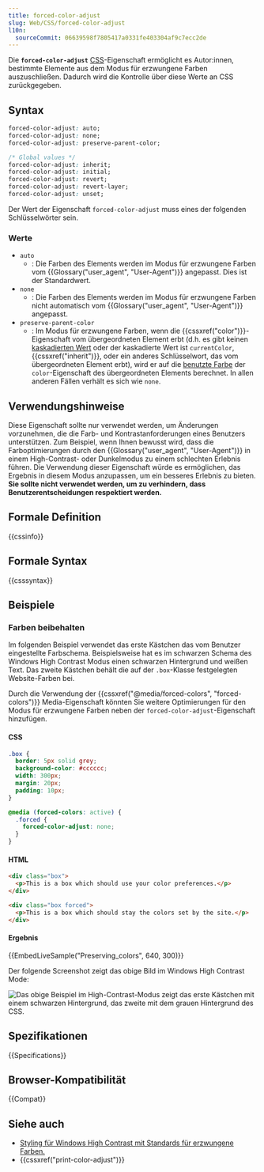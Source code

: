 ```yaml
---
title: forced-color-adjust
slug: Web/CSS/forced-color-adjust
l10n:
  sourceCommit: 06639598f7805417a0331fe403304af9c7ecc2de
---
```


Die **`forced-color-adjust`** [CSS](/de/docs/Web/CSS)-Eigenschaft ermöglicht es Autor:innen, bestimmte Elemente aus dem Modus für erzwungene Farben auszuschließen. Dadurch wird die Kontrolle über diese Werte an CSS zurückgegeben.

## Syntax

```css
forced-color-adjust: auto;
forced-color-adjust: none;
forced-color-adjust: preserve-parent-color;

/* Global values */
forced-color-adjust: inherit;
forced-color-adjust: initial;
forced-color-adjust: revert;
forced-color-adjust: revert-layer;
forced-color-adjust: unset;
```

Der Wert der Eigenschaft `forced-color-adjust` muss eines der folgenden Schlüsselwörter sein.

### Werte

- `auto`
  - : Die Farben des Elements werden im Modus für erzwungene Farben vom {{Glossary("user_agent", "User-Agent")}} angepasst. Dies ist der Standardwert.
- `none`
  - : Die Farben des Elements werden im Modus für erzwungene Farben nicht automatisch vom {{Glossary("user_agent", "User-Agent")}} angepasst.
- `preserve-parent-color`
  - : Im Modus für erzwungene Farben, wenn die {{cssxref("color")}}-Eigenschaft vom übergeordneten Element erbt (d.h. es gibt keinen [kaskadierten Wert](/de/docs/Web/CSS/CSS_cascade/Cascade) oder der kaskadierte Wert ist `currentColor`, {{cssxref("inherit")}}, oder ein anderes Schlüsselwort, das vom übergeordneten Element erbt), wird er auf die [benutzte Farbe](/de/docs/Web/CSS/CSS_cascade/Value_processing#used_value) der `color`-Eigenschaft des übergeordneten Elements berechnet. In allen anderen Fällen verhält es sich wie `none`.

## Verwendungshinweise

Diese Eigenschaft sollte nur verwendet werden, um Änderungen vorzunehmen, die die Farb- und Kontrastanforderungen eines Benutzers unterstützen. Zum Beispiel, wenn Ihnen bewusst wird, dass die Farboptimierungen durch den {{Glossary("user_agent", "User-Agent")}} in einem High-Contrast- oder Dunkelmodus zu einem schlechten Erlebnis führen. Die Verwendung dieser Eigenschaft würde es ermöglichen, das Ergebnis in diesem Modus anzupassen, um ein besseres Erlebnis zu bieten. **Sie sollte nicht verwendet werden, um zu verhindern, dass Benutzerentscheidungen respektiert werden.**

## Formale Definition

{{cssinfo}}

## Formale Syntax

{{csssyntax}}

## Beispiele

### Farben beibehalten

Im folgenden Beispiel verwendet das erste Kästchen das vom Benutzer eingestellte Farbschema. Beispielsweise hat es im schwarzen Schema des Windows High Contrast Modus einen schwarzen Hintergrund und weißen Text. Das zweite Kästchen behält die auf der `.box`-Klasse festgelegten Website-Farben bei.

Durch die Verwendung der {{cssxref("@media/forced-colors", "forced-colors")}} Media-Eigenschaft könnten Sie weitere Optimierungen für den Modus für erzwungene Farben neben der `forced-color-adjust`-Eigenschaft hinzufügen.

#### CSS

```css
.box {
  border: 5px solid grey;
  background-color: #cccccc;
  width: 300px;
  margin: 20px;
  padding: 10px;
}

@media (forced-colors: active) {
  .forced {
    forced-color-adjust: none;
  }
}
```

#### HTML

```html
<div class="box">
  <p>This is a box which should use your color preferences.</p>
</div>

<div class="box forced">
  <p>This is a box which should stay the colors set by the site.</p>
</div>
```

#### Ergebnis

{{EmbedLiveSample("Preserving_colors", 640, 300)}}

Der folgende Screenshot zeigt das obige Bild im Windows High Contrast Mode:

![Das obige Beispiel im High-Contrast-Modus zeigt das erste Kästchen mit einem schwarzen Hintergrund, das zweite mit dem grauen Hintergrund des CSS.](windows-high-contrast.jpg)

## Spezifikationen

{{Specifications}}

## Browser-Kompatibilität

{{Compat}}

## Siehe auch

- [Styling für Windows High Contrast mit Standards für erzwungene Farben.](https://blogs.windows.com/msedgedev/2020/09/17/styling-for-windows-high-contrast-with-new-standards-for-forced-colors/)
- {{cssxref("print-color-adjust")}}
